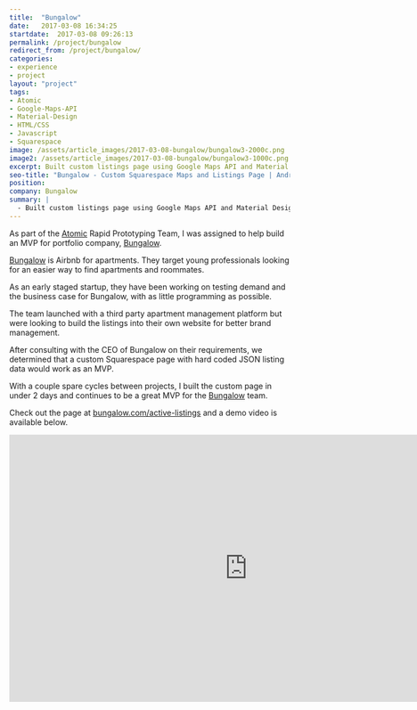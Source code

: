 ```yaml
---
title:  "Bungalow"
date:   2017-03-08 16:34:25
startdate:  2017-03-08 09:26:13
permalink: /project/bungalow
redirect_from: /project/bungalow/
categories:
- experience
- project
layout: "project"
tags:
- Atomic
- Google-Maps-API
- Material-Design
- HTML/CSS
- Javascript
- Squarespace
image: /assets/article_images/2017-03-08-bungalow/bungalow3-2000c.png
image2: /assets/article_images/2017-03-08-bungalow/bungalow3-1000c.png
excerpt: Built custom listings page using Google Maps API and Material Design.
seo-title: "Bungalow - Custom Squarespace Maps and Listings Page | Andrew Paradi"
position:
company: Bungalow
summary: |
  - Built custom listings page using Google Maps API and Material Design
---
```


As part of the [Atomic](/project/atomic) Rapid Prototyping Team, I was assigned to help build an MVP for portfolio company, [Bungalow](https://www.livebungalow.com/).

[Bungalow](https://www.livebungalow.com/) is Airbnb for apartments. They target young professionals looking for an easier way to find apartments and roommates.

As an early staged startup, they have been working on testing demand and the business case for Bungalow, with as little programming as possible.

The team launched with a third party apartment management platform but were looking to build the listings into their own website for better brand management.

After consulting with the CEO of Bungalow on their requirements, we determined that a custom Squarespace page with hard coded JSON listing data would work as an MVP.

With a couple spare cycles between projects, I built the custom page in under 2 days and continues to be a great MVP for the [Bungalow](https://www.livebungalow.com/) team.

Check out the page at [bungalow.com/active-listings](https://www.livebungalow.com/active-listings/) and a demo video is available below.

<iframe width="853" height="480" src="https://www.youtube-nocookie.com/embed/xGWI6yc9OTs?rel=0&amp;showinfo=0" frameborder="0" allowfullscreen></iframe>
